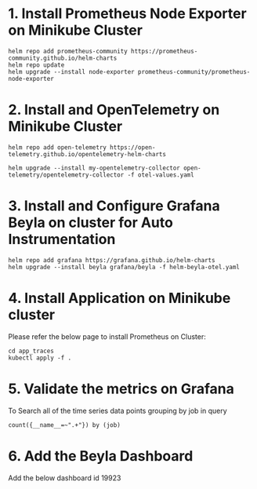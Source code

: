 
# 1. Install Prometheus Node Exporter on Minikube Cluster  

    helm repo add prometheus-community https://prometheus-community.github.io/helm-charts
    helm repo update
    helm upgrade --install node-exporter prometheus-community/prometheus-node-exporter

# 2. Install and OpenTelemetry on Minikube Cluster  

    helm repo add open-telemetry https://open-telemetry.github.io/opentelemetry-helm-charts  

    helm upgrade --install my-opentelemetry-collector open-telemetry/opentelemetry-collector -f otel-values.yaml

# 3. Install and Configure Grafana Beyla on cluster for Auto Instrumentation

    helm repo add grafana https://grafana.github.io/helm-charts
    helm upgrade --install beyla grafana/beyla -f helm-beyla-otel.yaml

# 4. Install Application on Minikube cluster    
Please refer the below page to install Prometheus on Cluster: 

    cd app_traces
    kubectl apply -f .

# 5. Validate the metrics on Grafana

To Search all of the time series data points grouping by job  in query  

    count({__name__=~".+"}) by (job)

# 6. Add the Beyla Dashboard  

Add the below dashboard id
    19923